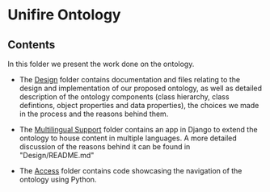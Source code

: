#  Unifire Ontology 

## Contents
In this folder we present the work done on the ontology. 

* The [Design](https://github.com/WomenPlusPlus/deploy-impact-22-openedu-e/tree/develop/src/Ontology/Design) folder contains documentation and files relating to the design and implementation of our proposed ontology, as well as detailed description of the ontology components (class hierarchy, class defintions, object properties and data properties), the choices we made in the process and the reasons behind them.

* The [Multilingual Support](https://github.com/WomenPlusPlus/deploy-impact-22-openedu-e/tree/develop/src/Ontology/Multilingual%20Support) folder contains an app in Django to extend the ontology to house content in multiple languages. A more detailed discussion of the reasons behind it can be found in "Design/README.md"

* The [Access](https://github.com/WomenPlusPlus/deploy-impact-22-openedu-e/tree/develop/src/Ontology/Access) folder contains code showcasing the navigation of the ontology using Python. 
